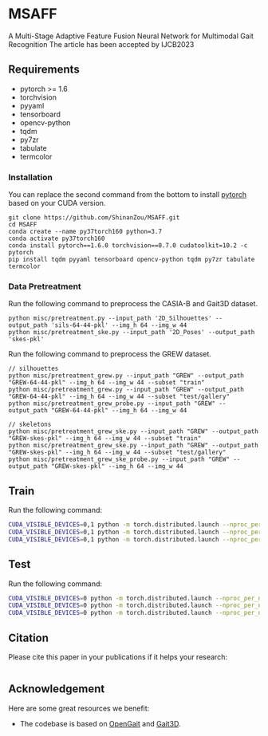 # MSAFF
A Multi-Stage Adaptive Feature Fusion Neural Network for Multimodal Gait Recognition
The article has been accepted by IJCB2023
## Requirements

- pytorch >= 1.6
- torchvision
- pyyaml
- tensorboard
- opencv-python
- tqdm
- py7zr
- tabulate
- termcolor

### Installation

You can replace the second command from the bottom to install
[pytorch](https://pytorch.org/get-started/previous-versions/#v110) 
based on your CUDA version.

```
git clone https://github.com/ShinanZou/MSAFF.git
cd MSAFF
conda create --name py37torch160 python=3.7
conda activate py37torch160
conda install pytorch==1.6.0 torchvision==0.7.0 cudatoolkit=10.2 -c pytorch
pip install tqdm pyyaml tensorboard opencv-python tqdm py7zr tabulate termcolor
```

### Data Pretreatment

Run the following command to preprocess the CASIA-B and Gait3D dataset.

```
python misc/pretreatment.py --input_path '2D_Silhouettes' --output_path 'sils-64-44-pkl' --img_h 64 --img_w 44
python misc/pretreatment_ske.py --input_path '2D_Poses' --output_path 'skes-pkl'
```

Run the following command to preprocess the GREW dataset.

```
// silhouettes
python misc/pretreatment_grew.py --input_path "GREW" --output_path "GREW-64-44-pkl" --img_h 64 --img_w 44 --subset "train"
python misc/pretreatment_grew.py --input_path "GREW" --output_path "GREW-64-44-pkl" --img_h 64 --img_w 44 --subset "test/gallery"
python misc/pretreatment_grew_probe.py --input_path "GREW" --output_path "GREW-64-44-pkl" --img_h 64 --img_w 44

// skeletons
python misc/pretreatment_grew_ske.py --input_path "GREW" --output_path "GREW-skes-pkl" --img_h 64 --img_w 44 --subset "train"
python misc/pretreatment_grew_ske.py --input_path "GREW" --output_path "GREW-skes-pkl" --img_h 64 --img_w 44 --subset "test/gallery"
python misc/pretreatment_grew_ske_probe.py --input_path "GREW" --output_path "GREW-skes-pkl" --img_h 64 --img_w 44
```

## Train

Run the following command:

```bash
CUDA_VISIBLE_DEVICES=0,1 python -m torch.distributed.launch --nproc_per_node=2 lib/main.py --cfgs ./config/MsaffGait_CasiaB.yaml --phase train
CUDA_VISIBLE_DEVICES=0,1 python -m torch.distributed.launch --nproc_per_node=2 lib/main.py --cfgs ./config/MsaffGait_Gait3D.yaml --phase train
CUDA_VISIBLE_DEVICES=0,1 python -m torch.distributed.launch --nproc_per_node=2 lib/main.py --cfgs ./config/MsaffGait_GREW.yaml --phase train
```

## Test

Run the following command:

```bash
CUDA_VISIBLE_DEVICES=0 python -m torch.distributed.launch --nproc_per_node=1 lib/main.py --cfgs ./config/MsaffGait_CasiaB.yaml --phase test
CUDA_VISIBLE_DEVICES=0 python -m torch.distributed.launch --nproc_per_node=1 lib/main.py --cfgs ./config/MsaffGait_Gait3D.yaml --phase test
CUDA_VISIBLE_DEVICES=0 python -m torch.distributed.launch --nproc_per_node=1 lib/main.py --cfgs ./config/MsaffGait_GREW.yaml --phase test
```
## Citation

Please cite this paper in your publications if it helps your research:

```BibTeX

```
## Acknowledgement

Here are some great resources we benefit:

- The codebase is based on [OpenGait](https://github.com/ShiqiYu/OpenGait) and [Gait3D](https://gait3d.github.io).
